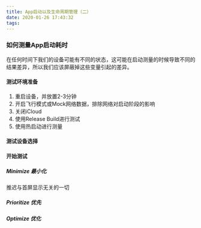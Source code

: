 ```yaml
---
title: App启动以及生命周期管理（二）
date: 2020-01-26 17:43:32
tags:
---
```

### 如何测量App启动耗时
在任何时间下我们的设备可能有不同的状态，这可能在启动测量的时候导致不同的结果差异，所以我们应该屏蔽掉这些变量引起的差异。
#### 测试环境准备

1. 重启设备，并放置2-3分钟
2. 开启飞行模式或Mock网络数据，排除网络对启动阶段的影响
3. 关闭iCloud
4. 使用Release Build进行测试
5. 使用热启动进行测量

#### 测试设备选择

#### 开始测试

##### Minimize 最小化
推迟与首屏显示无关的一切

##### Prioritize 优先

##### Optimize 优化